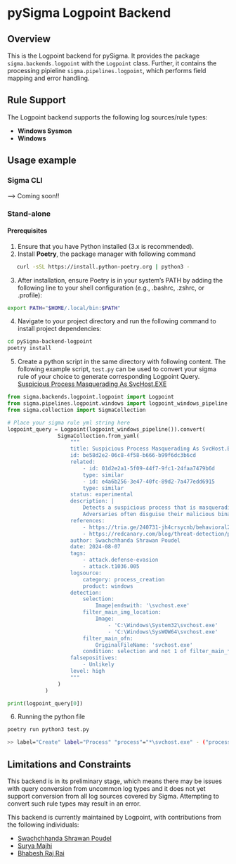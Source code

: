 # pySigma Logpoint Backend

## Overview
This is the Logpoint backend for pySigma. It provides the package `sigma.backends.logpoint` with the `Logpoint` class.
Further, it contains the processing pipieline `sigma.pipelines.logpoint`, which performs field mapping and error handling.

## Rule Support
The Logpoint backend supports the following log sources/rule types:

- **Windows Sysmon**
- **Windows**

## Usage example

### Sigma CLI
--> Coming soon!!

### Stand-alone

#### Prerequisites

1. Ensure that you have Python installed (3.x is recommended).
2. Install **Poetry**, the package manager with following command
```bash
   curl -sSL https://install.python-poetry.org | python3 -
```
3. After installation, ensure Poetry is in your system’s PATH by adding the following line to your shell configuration (e.g., .bashrc, .zshrc, or .profile):
```bash
export PATH="$HOME/.local/bin:$PATH"
```
4. Navigate to your project directory and run the following command to install project dependencies:
```bash
cd pySigma-backend-logpoint
poetry install
```
5. Create a python script in the same directory with following content. 
The following example script, `test.py` can be used to convert your sigma rule of your choice to generate corresponding Logpoint Query.
[Suspicious Process Masquerading As SvcHost.EXE](https://github.com/SigmaHQ/sigma/blob/598d29f811c1859ba18e05b8c419cc94410c9a55/rules/windows/process_creation/proc_creation_win_svchost_masqueraded_execution.yml)

```python
from sigma.backends.logpoint.logpoint import Logpoint
from sigma.pipelines.logpoint.windows import logpoint_windows_pipeline
from sigma.collection import SigmaCollection

# Place your sigma rule yml string here
logpoint_query = Logpoint(logpoint_windows_pipeline()).convert(
                SigmaCollection.from_yaml(
                    """
                    title: Suspicious Process Masquerading As SvcHost.EXE
                    id: be58d2e2-06c8-4f58-b666-b99f6dc3b6cd
                    related:
                        - id: 01d2e2a1-5f09-44f7-9fc1-24faa7479b6d
                        type: similar
                        - id: e4a6b256-3e47-40fc-89d2-7a477edd6915
                        type: similar
                    status: experimental
                    description: |
                        Detects a suspicious process that is masquerading as the legitimate "svchost.exe" by naming its binary "svchost.exe" and executing from an uncommon location.
                        Adversaries often disguise their malicious binaries by naming them after legitimate system processes like "svchost.exe" to evade detection.
                    references:
                        - https://tria.ge/240731-jh4crsycnb/behavioral2
                        - https://redcanary.com/blog/threat-detection/process-masquerading/
                    author: Swachchhanda Shrawan Poudel
                    date: 2024-08-07
                    tags:
                        - attack.defense-evasion
                        - attack.t1036.005
                    logsource:
                        category: process_creation
                        product: windows
                    detection:
                        selection:
                            Image|endswith: '\svchost.exe'
                        filter_main_img_location:
                            Image:
                                - 'C:\Windows\System32\svchost.exe'
                                - 'C:\Windows\SysWOW64\svchost.exe'
                        filter_main_ofn:
                            OriginalFileName: 'svchost.exe'
                        condition: selection and not 1 of filter_main_*
                    falsepositives:
                        - Unlikely
                    level: high
                    """
                )
            )

print(logpoint_query[0])
```

6.  Running the python file
```bash
poetry run python3 test.py

>> label="Create" label="Process" "process"="*\svchost.exe" - ("process" in ["C:\Windows\System32\svchost.exe", "C:\Windows\SysWOW64\svchost.exe"] or file="svchost.exe")
```

## Limitations and Constraints
This backend is in its preliminary stage, which means there may be issues with query conversion from uncommon log types and it does not yet support conversion from all log sources covered by Sigma. Attempting to convert such rule types may result in an error.


This backend is currently maintained by Logpoint, with contributions from the following individuals:
* [Swachchhanda Shrawan Poudel](https://github.com/swachchhanda000/)
* [Surya Majhi](https://github.com/suryamajhi)
* [Bhabesh Raj Rai](https://github.com/d4rk-d4nph3)
